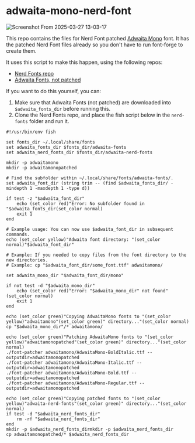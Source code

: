 # adwaita-mono-nerd-font

![Screenshot From 2025-03-27 13-03-17](https://github.com/user-attachments/assets/fdcd1d81-4a8d-4d4e-ae60-72895b2c3afd)

This repo contains the files for Nerd Font patched [Adwaita Mono](https://blogs.gnome.org/monster/introducing-adwaita-fonts/) font. 
It has the patched Nerd Font files already so you don't have to run font-forge to create them.

It uses this script to make this happen, using the following repos:
- [Nerd Fonts repo](https://github.com/ryanoasis/nerd-fonts)
- [Adwaita Fonts, not patched](https://gitlab.gnome.org/GNOME/adwaita-fonts)

If you want to do this yourself, you can:
1. Make sure that Adwaita Fonts (not patched) are downloaded into `$adwaita_fonts_dir` before running this.
2. Clone the Nerd Fonts repo, and place the fish script below in the `nerd-fonts` folder and run it.

```fish
#!/usr/bin/env fish

set fonts_dir ~/.local/share/fonts
set adwaita_fonts_dir $fonts_dir/adwaita-fonts
set adwaita_nerd_fonts_dir $fonts_dir/adwaita-nerd-fonts

mkdir -p adwaitamono
mkdir -p adwaitamonopatched

# Find the subfolder within ~/.local/share/fonts/adwaita-fonts/.
set adwaita_font_dir (string trim -- (find $adwaita_fonts_dir/ -mindepth 1 -maxdepth 1 -type d))

if test -z "$adwaita_font_dir"
    echo (set_color red)"Error: No subfolder found in "$adwaita_fonts_dir(set_color normal)
    exit 1
end

# Example usage: You can now use $adwaita_font_dir in subsequent commands.
echo (set_color yellow)"Adwaita font directory: "(set_color normal)"$adwaita_font_dir"

# Example: If you needed to copy files from the font directory to the new directories.
# Example: cp "$adwaita_font_dir/some_font.ttf" adwaitamono/

set adwaita_mono_dir "$adwaita_font_dir/mono"

if not test -d "$adwaita_mono_dir"
    echo (set_color red)"Error: "$adwaita_mono_dir" not found"(set_color normal)
    exit 1
end

echo (set_color green)"Copying AdwaitaMono fonts to "(set_color yellow)"adwaitamono"(set_color green)" directory..."(set_color normal)
cp "$adwaita_mono_dir"/* adwaitamono/

echo (set_color green)"Patching AdwaitaMono fonts to "(set_color yellow)"adwaitamonopatched"(set_color green)" directory..."(set_color normal)
./font-patcher adwaitamono/AdwaitaMono-BoldItalic.ttf --outputdir=adwaitamonopatched
./font-patcher adwaitamono/AdwaitaMono-Italic.ttf --outputdir=adwaitamonopatched
./font-patcher adwaitamono/AdwaitaMono-Bold.ttf --outputdir=adwaitamonopatched
./font-patcher adwaitamono/AdwaitaMono-Regular.ttf --outputdir=adwaitamonopatched

echo (set_color green)"Copying patched fonts to "(set_color yellow)"adwaita-nerd-fonts"(set_color green)" directory..."(set_color normal)
if test -d "$adwaita_nerd_fonts_dir"
    rm -rf "$adwaita_nerd_fonts_dir"
end
mkdir -p $adwaita_nerd_fonts_dirmkdir -p $adwaita_nerd_fonts_dir
cp adwaitamonopatched/* $adwaita_nerd_fonts_dir
```
